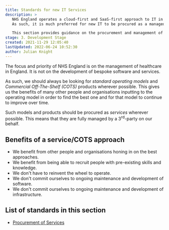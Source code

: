 ```yaml
---
title: Standards for new IT Services
description: >
   NHS England operates a cloud-first and SaaS-first approach to IT in line with UK Government guidelines.
   As such, it is much preferred for new IT to be procured as a managed _Service_ rather than as a system.

   This section provides guidance on the procurement and management of IT Services.
stage: 3. Development Stage
created: 2021-11-29 12:05:40
lastUpdated: 2022-06-24 10:52:30
author: Julian Knight
---
```


The focus and priority of NHS England is on the management of healthcare in England. It is not on the development of bespoke software and services.

As such, we should always be looking for _standard operating models_ and _Commercial Off-The-Shelf (COTS)_ products wherever possible.
This gives us the benefits of many other people and organisations inputting to the operating model in order to find the best one
and for that model to continue to improve over time.

Such models and products should be procured as _services_ wherever possible. This means that they are fully managed by a 3<sup>rd</sup>-party on our behalf.

## Benefits of a service/COTS approach

* We benefit from other people and organisations honing in on the best approaches.
* We benefit from being able to recruit people with pre-existing skills and knowledge.
* We don't have to reinvent the wheel to operate.
* We don't commit ourselves to ongoing maintenance and development of software.
* We don't commit ourselves to ongoing maintenance and development of infrastructure.

## List of standards in this section

* [Procurement of Services](Services/service-procurement.md)
